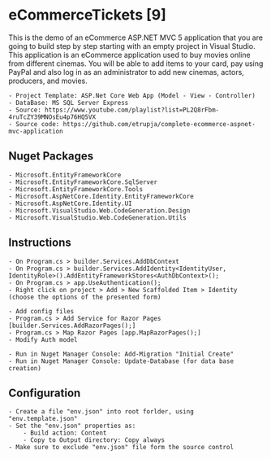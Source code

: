 ﻿# eCommerceTickets [9]

This is the demo of an eCommerce ASP.NET MVC 5 application that you are going to build step by step starting with an empty project in Visual Studio.
This application is an eCommerce application used to buy movies online from different cinemas. 
You will be able to add items to your card, pay using PayPal and also log in as an administrator to add new cinemas, actors, producers, and movies. 


	- Project Template: ASP.Net Core Web App (Model - View - Controller)
	- DataBase: MS SQL Server Express
	- Source: https://www.youtube.com/playlist?list=PL2Q8rFbm-4ruTcZY39MNOsEu4p76HQ5VX
	- Source code: https://github.com/etrupja/complete-ecommerce-aspnet-mvc-application

## Nuget Packages

	- Microsoft.EntityFrameworkCore
	- Microsoft.EntityFrameworkCore.SqlServer
	- Microsoft.EntityFrameworkCore.Tools
	- Microsoft.AspNetCore.Identity.EntityFrameworkCore
	- Microsoft.AspNetCore.Identity.UI
	- Microsoft.VisualStudio.Web.CodeGeneration.Design
	- Microsoft.VisualStudio.Web.CodeGeneration.Utils	

## Instructions

	- On Program.cs > builder.Services.AddDbContext
	- On Program.cs > builder.Services.AddIdentity<IdentityUser,  IdentityRole>().AddEntityFrameworkStores<AuthDbContext>();
	- On Program.cs > app.UseAuthentication();
	- Right click on project > Add > New Scaffolded Item > Identity (choose the options of the presented form)
	
	- Add config files
	- Program.cs > Add Service for Razor Pages [builder.Services.AddRazorPages();]
	- Program.cs > Map Razor Pages [app.MapRazorPages();]
	- Modify Auth model

	- Run in Nuget Manager Console: Add-Migration "Initial Create"
	- Run in Nuget Manager Console: Update-Database (for data base creation)

## Configuration

	- Create a file "env.json" into root forlder, using "env.template.json"
	- Set the "env.json" properties as:
		- Build action: Content
		- Copy to Output directory: Copy always
	- Make sure to exclude "env.json" file form the source control
